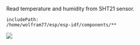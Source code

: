 Read temperature and humidity from SHT21 sensor.

```text
includePath:
/home/wolfram77/esp/esp-idf/components/**
```

![](https://ga-beacon.deno.dev/G-G1E8HNDZYY:v51jklKGTLmC3LAZ4rJbIQ/github.com/moocf/sensor_sht21.esp32)
